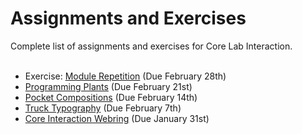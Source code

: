 # Assignments and Exercises
Complete list of assignments and exercises for Core Lab Interaction.<br><br>

<!-- - [Détournement](/assignments/detournement) (Due February 28st) -->
<!-- - [With Feeling](/assignments/with-feeling) (Due March 6th) -->
- Exercise: [Module Repetition](/assignments/repetition) (Due February 28th)
- [Programming Plants](/assignments/programming-plants) (Due February 21st)
- [Pocket Compositions](/assignments/pocket) (Due February 14th)
- [Truck Typography](/assignments/truck-type) (Due February 7th)
- [Core Interaction Webring](/assignments/webring) (Due January 31st)